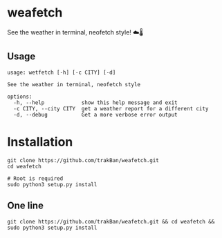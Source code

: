 # weafetch
See the weather in terminal, neofetch style! ☁️🌡️

## Usage
```
usage: wetfetch [-h] [-c CITY] [-d]

See the weather in terminal, neofetch style

options:
  -h, --help            show this help message and exit
  -c CITY, --city CITY  get a weather report for a different city
  -d, --debug           Get a more verbose error output
```

# Installation

```
git clone https://github.com/trakBan/weafetch.git
cd weafetch

# Root is required
sudo python3 setup.py install
```

## One line
```git clone https://github.com/trakBan/weafetch.git && cd weafetch && sudo python3 setup.py install```